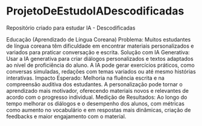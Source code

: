 # ProjetoDeEstudoIADescodificadas
Repositório criado para estudar IA - Descodificadas

Educação (Aprendizado de Língua Coreana)
Problema:
Muitos estudantes de língua coreana têm dificuldade em encontrar materiais personalizados e variados para praticar conversação e escrita.
Solução com IA Generativa:
Usar a IA generativa para criar diálogos personalizados e textos adaptados ao nível de proficiência do aluno. A IA pode gerar exercícios práticos, como conversas simuladas, redações com temas variados ou até mesmo histórias interativas.
Impacto Esperado:
Melhoria na fluência escrita e na compreensão auditiva dos estudantes. A personalização pode tornar o aprendizado mais motivador, oferecendo materiais novos e relevantes de acordo com o progresso individual.
Medição de Resultados:
Ao longo do tempo melhorar os diálogos e o desempenho dos alunos, com métricas como aumento no vocabulário e em respostas mais dinâmicas, criação de feedbacks e maior engajamento com o material.

